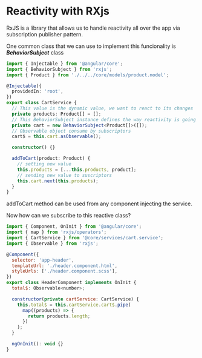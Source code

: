 # Reactivity with RXjs

RxJS is a library that allows us to handle reactivity all over the app via subscription publisher pattern.

One common class that we can use to implement this funcionality is _**BehaviorSubject**_ class

```typescript
import { Injectable } from '@angular/core';
import { BehaviorSubject } from 'rxjs'; 
import { Product } from './../../core/models/product.model';

@Injectable({
  providedIn: 'root',
})
export class CartService {
  // This value is the dynamic value, we want to react to its changes
  private products: Product[] = [];
  // This BehaviorSubject instance defines the way reactivity is going to be hanle
  private cart = new BehaviorSubject<Product[]>([]);
  // Observable object consume by subscriptors
  cart$ = this.cart.asObservable();

  constructor() {}

  addToCart(product: Product) {
    // setting new value
    this.products = [...this.products, product];
    // sending new value to suscriptors
    this.cart.next(this.products);
  }
}
```

addToCart method can be used from any component injecting the service.

Now how can we subscribe to this reactive class?

```javascript
import { Component, OnInit } from '@angular/core';
import { map } from 'rxjs/operators';
import { CartService } from '@core/services/cart.service';
import { Observable } from 'rxjs';

@Component({
  selector: 'app-header',
  templateUrl: './header.component.html',
  styleUrls: ['./header.component.scss'],
})
export class HeaderComponent implements OnInit {
  total$: Observable<number>;

  constructor(private cartService: CartService) {
    this.total$ = this.cartService.cart$.pipe(
      map((products) => {
        return products.length;
      })
    );
  }

  ngOnInit(): void {}
}
```

